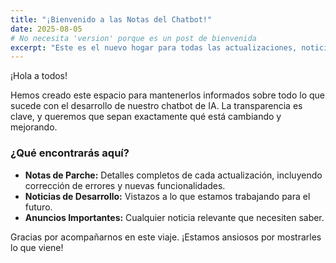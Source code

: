 ```yaml
---
title: "¡Bienvenido a las Notas del Chatbot!"
date: 2025-08-05
# No necesita 'version' porque es un post de bienvenida
excerpt: "Este es el nuevo hogar para todas las actualizaciones, noticias y notas de parche de nuestro chatbot de IA."
---
```


¡Hola a todos!

Hemos creado este espacio para mantenerlos informados sobre todo lo que sucede con el desarrollo de nuestro chatbot de IA. La transparencia es clave, y queremos que sepan exactamente qué está cambiando y mejorando.

### ¿Qué encontrarás aquí?

*   **Notas de Parche:** Detalles completos de cada actualización, incluyendo corrección de errores y nuevas funcionalidades.
*   **Noticias de Desarrollo:** Vistazos a lo que estamos trabajando para el futuro.
*   **Anuncios Importantes:** Cualquier noticia relevante que necesiten saber.

Gracias por acompañarnos en este viaje. ¡Estamos ansiosos por mostrarles lo que viene!
